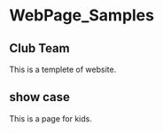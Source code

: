 # WebPage_Samples
## Club Team
This is a templete of website.

## show case
This is a page for kids.
